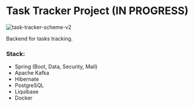 # Task Tracker Project (IN PROGRESS)

![task-tracker-scheme-v2](https://github.com/user-attachments/assets/ba5ffd26-542b-4268-b902-796ec742ab8b)

Backend for tasks tracking.

### Stack:

- Spring (Boot, Data, Security, Mail)
- Apache Kafka
- Hibernate
- PostgreSQL
- Liquibase 
- Docker
